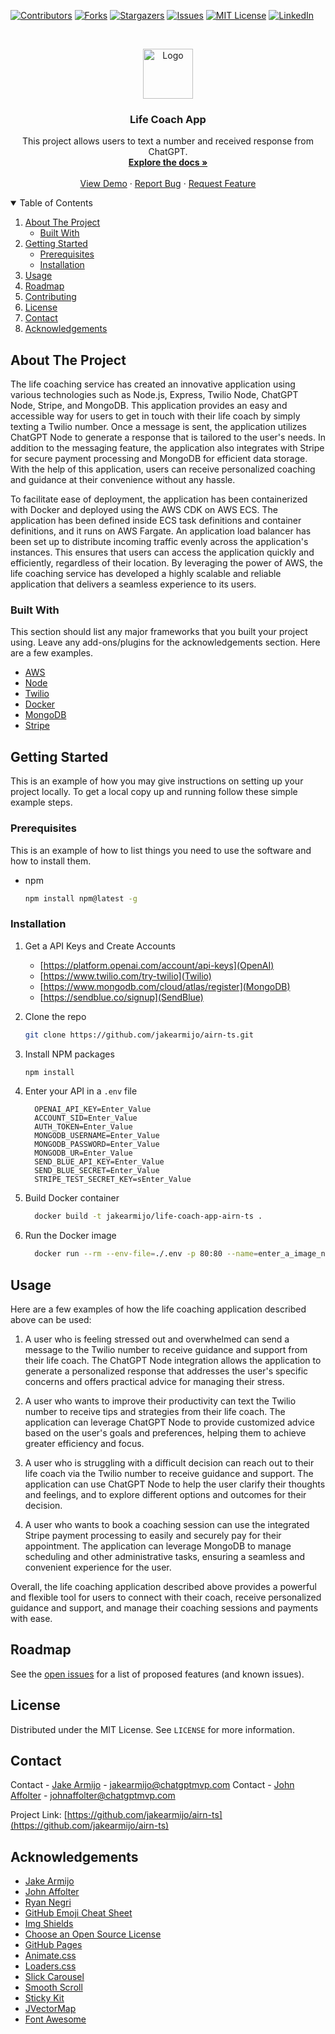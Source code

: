 [![Contributors][contributors-shield]][contributors-url]
[![Forks][forks-shield]][forks-url]
[![Stargazers][stars-shield]][stars-url]
[![Issues][issues-shield]][issues-url]
[![MIT License][license-shield]][license-url]
[![LinkedIn][linkedin-shield]][linkedin-url]

<!-- PROJECT LOGO -->
<br />
<p align="center">
  <a href="https://github.com/jakearmijo/airn-ts">
    <img src="images/logo.png" alt="Logo" width="80" height="80">
  </a>

  <h3 align="center">Life Coach App</h3>

  <p align="center">
    This project allows users to text a number and received response from ChatGPT.
    <br />
    <a href="https://github.com/jakearmijo/airn-ts"><strong>Explore the docs »</strong></a>
    <br />
    <br />
    <a href="https://github.com/jakearmijo/airn-ts">View Demo</a>
    ·
    <a href="https://github.com/jakearmijo/airn-ts/issues">Report Bug</a>
    ·
    <a href="https://github.com/jakearmijo/airn-ts/issues">Request Feature</a>
  </p>
</p>

<!-- TABLE OF CONTENTS -->
<details open="open">
  <summary>Table of Contents</summary>
  <ol>
    <li>
      <a href="#about-the-project">About The Project</a>
      <ul>
        <li><a href="#built-with">Built With</a></li>
      </ul>
    </li>
    <li>
      <a href="#getting-started">Getting Started</a>
      <ul>
        <li><a href="#prerequisites">Prerequisites</a></li>
        <li><a href="#installation">Installation</a></li>
      </ul>
    </li>
    <li><a href="#usage">Usage</a></li>
    <li><a href="#roadmap">Roadmap</a></li>
    <li><a href="#contributing">Contributing</a></li>
    <li><a href="#license">License</a></li>
    <li><a href="#contact">Contact</a></li>
    <li><a href="#acknowledgements">Acknowledgements</a></li>
  </ol>
</details>

<!-- ABOUT THE PROJECT -->
## About The Project

The life coaching service has created an innovative application using various technologies such as Node.js, Express, Twilio Node, ChatGPT Node, Stripe, and MongoDB. This application provides an easy and accessible way for users to get in touch with their life coach by simply texting a Twilio number. Once a message is sent, the application utilizes ChatGPT Node to generate a response that is tailored to the user's needs. In addition to the messaging feature, the application also integrates with Stripe for secure payment processing and MongoDB for efficient data storage. With the help of this application, users can receive personalized coaching and guidance at their convenience without any hassle.

To facilitate ease of deployment, the application has been containerized with Docker and deployed using the AWS CDK on AWS ECS. The application has been defined inside ECS task definitions and container definitions, and it runs on AWS Fargate. An application load balancer has been set up to distribute incoming traffic evenly across the application's instances. This ensures that users can access the application quickly and efficiently, regardless of their location. By leveraging the power of AWS, the life coaching service has developed a highly scalable and reliable application that delivers a seamless experience to its users.

### Built With

This section should list any major frameworks that you built your project using. Leave any add-ons/plugins for the acknowledgements section. Here are a few examples.

* [AWS](https://aws.amazon.com/)
* [Node](https://nodejs.org/en)
* [Twilio](https://www.twilio.com/)
* [Docker](https://www.docker.com/)
* [MongoDB](https://www.mongodb.com/)
* [Stripe](https://www.stripe.com/)

<!-- GETTING STARTED -->
## Getting Started

This is an example of how you may give instructions on setting up your project locally.
To get a local copy up and running follow these simple example steps.

### Prerequisites

This is an example of how to list things you need to use the software and how to install them.

* npm

  ```sh
  npm install npm@latest -g
  ```

### Installation

1. Get a API Keys and Create Accounts
    * [https://platform.openai.com/account/api-keys](OpenAI)
    * [https://www.twilio.com/try-twilio](Twilio)
    * [https://www.mongodb.com/cloud/atlas/register](MongoDB)
    * [https://sendblue.co/signup](SendBlue)

2. Clone the repo

   ```sh
   git clone https://github.com/jakearmijo/airn-ts.git
   ```

3. Install NPM packages

   ```sh
   npm install
   ```

4. Enter your API in a `.env` file

    ```text
      OPENAI_API_KEY=Enter_Value
      ACCOUNT_SID=Enter_Value
      AUTH_TOKEN=Enter_Value
      MONGODB_USERNAME=Enter_Value
      MONGODB_PASSWORD=Enter_Value
      MONGODB_UR=Enter_Value
      SEND_BLUE_API_KEY=Enter_Value
      SEND_BLUE_SECRET=Enter_Value
      STRIPE_TEST_SECRET_KEY=sEnter_Value
    ```

5. Build Docker container

    ```sh
      docker build -t jakearmijo/life-coach-app-airn-ts .
    ```

6. Run the Docker image

    ```sh
      docker run --rm --env-file=./.env -p 80:80 --name=enter_a_image_name_here jakearmijo/life-coach-app-airn-ts
    ```
<!-- USAGE EXAMPLES -->
## Usage

Here are a few examples of how the life coaching application described above can be used:

1. A user who is feeling stressed out and overwhelmed can send a message to the Twilio number to receive guidance and support from their life coach. The ChatGPT Node integration allows the application to generate a personalized response that addresses the user's specific concerns and offers practical advice for managing their stress.

2. A user who wants to improve their productivity can text the Twilio number to receive tips and strategies from their life coach. The application can leverage ChatGPT Node to provide customized advice based on the user's goals and preferences, helping them to achieve greater efficiency and focus.

3. A user who is struggling with a difficult decision can reach out to their life coach via the Twilio number to receive guidance and support. The application can use ChatGPT Node to help the user clarify their thoughts and feelings, and to explore different options and outcomes for their decision.

4. A user who wants to book a coaching session can use the integrated Stripe payment processing to easily and securely pay for their appointment. The application can leverage MongoDB to manage scheduling and other administrative tasks, ensuring a seamless and convenient experience for the user.

Overall, the life coaching application described above provides a powerful and flexible tool for users to connect with their coach, receive personalized guidance and support, and manage their coaching sessions and payments with ease.

<!-- ROADMAP -->
## Roadmap

See the [open issues](https://github.com/jakearmijo/airn-ts/issues) for a list of proposed features (and known issues).

<!-- LICENSE -->
## License

Distributed under the MIT License. See `LICENSE` for more information.

<!-- CONTACT -->
## Contact

Contact - [Jake Armijo](https://www.linkedin.com/in/jake-armijo/) - jakearmijo@chatgptmvp.com
Contact - [John Affolter](https://www.linkedin.com/in/john-a-27940242/) - johnaffolter@chatgptmvp.com

Project Link: [https://github.com/jakearmijo/airn-ts](https://github.com/jakearmijo/airn-ts)

<!-- ACKNOWLEDGEMENTS -->
## Acknowledgements

* [Jake Armijo](https://www.jakearmijo.com/)
* [John Affolter](https://www.linkedin.com/in/john-a-27940242/)
* [Ryan Negri](https://ryannegri.com/)
* [GitHub Emoji Cheat Sheet](https://www.webpagefx.com/tools/emoji-cheat-sheet)
* [Img Shields](https://shields.io)
* [Choose an Open Source License](https://choosealicense.com)
* [GitHub Pages](https://pages.github.com)
* [Animate.css](https://daneden.github.io/animate.css)
* [Loaders.css](https://connoratherton.com/loaders)
* [Slick Carousel](https://kenwheeler.github.io/slick)
* [Smooth Scroll](https://github.com/cferdinandi/smooth-scroll)
* [Sticky Kit](http://leafo.net/sticky-kit)
* [JVectorMap](http://jvectormap.com)
* [Font Awesome](https://fontawesome.com)

<!-- MARKDOWN LINKS & IMAGES -->
<!-- https://www.markdownguide.org/basic-syntax/#reference-style-links -->
[contributors-shield]: https://img.shields.io/github/contributors/jakearmijo/aiRN.svg?style=for-the-badge
[contributors-url]: https://github.com/jakearmijo/airn-ts/graphs/contributors
[forks-shield]: https://img.shields.io/github/forks/jakearmijo/aiRN.svg?style=for-the-badge
[forks-url]: https://github.com/jakearmijo/airn-ts/network/members
[stars-shield]: https://img.shields.io/github/stars/jakearmijo/aiRN.svg?style=for-the-badge
[stars-url]: https://github.com/jakearmijo/airn-ts/stargazers
[issues-shield]: https://img.shields.io/github/issues/jakearmijo/aiRN.svg?style=for-the-badge
[issues-url]: https://github.com/jakearmijo/airn-ts/issues
[license-shield]: https://img.shields.io/github/license/jakearmijo/aiRN.svg?style=for-the-badge
[license-url]: https://github.com/jakearmijo/airn-ts/blob/master/LICENSE.txt
[linkedin-shield]: https://img.shields.io/badge/-LinkedIn-black.svg?style=for-the-badge&logo=linkedin&colorB=555
[linkedin-url]: https://linkedin.com/in/jake-armijo